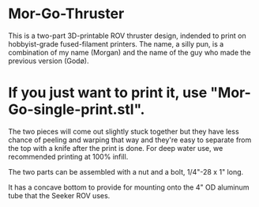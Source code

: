# Mor-Go-Thruster

This is a two-part 3D-printable ROV thruster design, indended to print on hobbyist-grade fused-filament printers. The name, a silly pun, is a combination of my name (Morgan) and the name of the guy who made the previous version (Godø).

# If you just want to print it, use "Mor-Go-single-print.stl".
The two pieces will come out slightly stuck together but they have less chance of peeling and warping that way and they're easy to separate from the top with a knife after the print is done. For deep water use, we recommended printing at 100% infill.

The two parts can be assembled with a nut and a bolt, 1/4"-28 x 1" long.

It has a concave bottom to provide for mounting onto the 4" OD aluminum tube that the Seeker ROV uses.
